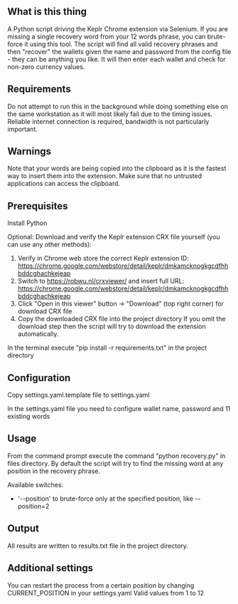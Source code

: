 ## What is this thing

A Python script driving the Keplr Chrome extension via Selenium. If you are missing a single recovery word from your 12 words phrase, you can brute-force it using this tool. The script will find all valid recovery phrases and then "recover" the wallets given the name and password from the config file - they can be anything you like. It will then enter each wallet and check for non-zero currency values.


## Requirements

Do not attempt to run this in the background while doing something else on the same workstation as it will most likely fail due to the timing issues. Reliable internet connection is required, bandwidth is not particularly important.

## Warnings

Note that your words are being copied into the clipboard as it is the fastest way to insert them into the extension. Make sure that no untrusted applications can access the clipboard.

## Prerequisites

Install Python

Optional: Download and verify the Keplr extension CRX file yourself (you can use any other methods):
1. Verify in Chrome web store the correct Keplr extension ID:
https://chrome.google.com/webstore/detail/keplr/dmkamcknogkgcdfhhbddcghachkejeap
2. Switch to https://robwu.nl/crxviewer/ and insert full URL:
    https://chrome.google.com/webstore/detail/keplr/dmkamcknogkgcdfhhbddcghachkejeap
3. Click "Open in this viewer" button -> "Download" (top right corner) for download CRX file
4. Copy the downloaded CRX file into the project directory
If you omit the download step then the script will try to download the extension automatically.

In the terminal execute "pip install -r requirements.txt" in the project directory

## Configuration

Copy settings.yaml.template file to settings.yaml

In the settings.yaml file you need to configure wallet name, password and 11 existing words

## Usage

From the command prompt execute the command "python recovery.py" in files directory. By default the script will try to find the missing word at any position in the recovery phrase.

Available switches:
* '--position' to brute-force only at the specified position, like --position=2

## Output

All results are written to results.txt file in the project directory.

## Additional settings

You can restart the process from a certain position by changing CURRENT_POSITION in your settings.yaml
Valid values from 1 to 12
